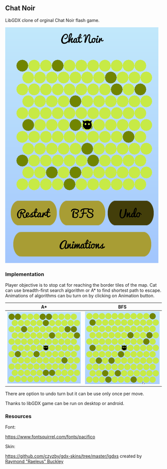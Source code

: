 ## Chat Noir

LibGDX clone of orginal Chat Noir flash game.

![](android/res/chat.png)

### Implementation

Player objective is to stop cat for reaching the border tiles of the map.
Cat can use breadth-first search algorithm or A* to find shortest path to escape. Animations of algorithms can bu turn on by clicking on Animation button.

|   A*   |  BFS  |
|--------|-------|
|![](android/res/chat_astar.gif) | ![](android/res/chat_bfs.gif)|
There are option to undo turn but it can be use only once per move.


Thanks to libGDX game can be run on desktop or android.

### Resources
Font:

https://www.fontsquirrel.com/fonts/pacifico

Skin:

https://github.com/czyzby/gdx-skins/tree/master/lgdxs created by [Raymond "Raeleus" Buckley](https://ray3k.wordpress.com/software/skin-composer-for-libgdx/)
